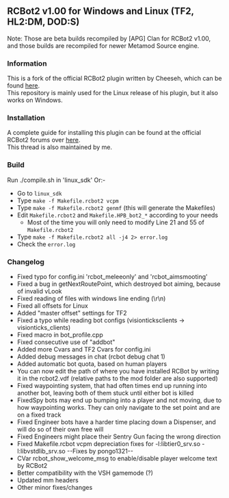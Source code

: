 ## RCBot2 v1.00 for Windows and Linux (TF2, HL2:DM, DOD:S)

Note: Those are beta builds recompiled by [APG] Clan for RCBot2 v1.00, and those builds are recompiled for newer Metamod Source engine.

### Information
This is a fork of the official RCBot2 plugin written by Cheeseh, which can be found [here](http://rcbot.bots-united.com/). <br />
This repository is mainly used for the Linux release of his plugin, but it also works on Windows.

### Installation
A complete guide for installing this plugin can be found at the official RCBot2 forums over [here](http://rcbot.bots-united.com/forums/index.php?showtopic=1967). <br />
This thread is also maintained by me.

### Build
Run ./compile.sh in 'linux_sdk'
Or:-
* Go to `linux_sdk`
* Type `make -f Makefile.rcbot2 vcpm`
* Type `make -f Makefile.rcbot2 genmf` (this will generate the Makefiles)
* Edit `Makefile.rcbot2` and `Makefile.HPB_bot2_*` according to your needs
  * Most of the time you will only need to modify Line 21 and 55 of `Makefile.rcbot2`
* Type `make -f Makefile.rcbot2 all -j4 2> error.log`
* Check the `error.log`

### Changelog
* Fixed typo for config.ini 'rcbot_meleeonly' and 'rcbot_aimsmooting'
* Fixed a bug in getNextRoutePoint, which destroyed bot aiming, because of invalid vLook
* Fixed reading of files with windows line ending (\r\n)
* Fixed all offsets for Linux
* Added "master offset" settings for TF2
* Fixed a typo while reading bot configs (visionticksclients -> visionticks_clients)
* Fixed macro in bot_profile.cpp
* Fixed consecutive use of "addbot"
* Added more Cvars and TF2 Cvars for config.ini
* Added debug messages in chat (rcbot debug chat 1)
* Added automatic bot quota, based on human players
* You can now edit the path of where you have installed RCBot by writing it in the rcbot2.vdf
(relative paths to the mod folder are also supported)
* Fixed waypointing system, that had often times end up running into another bot, leaving both of them stuck until either bot is killed
* FixedSpy bots may end up bumping into a player and not moving, due to how waypointing works. They can only navigate to the set point and are on a fixed track
* Fixed Engineer bots have a harder time placing down a Dispenser, and will do so of their own free will
* Fixed Engineers might place their Sentry Gun facing the wrong direction
* Fixed Makefile.rcbot vcpm depreciation fixes for -l:libtier0_srv.so -l:libvstdlib_srv.so
--Fixes by pongo1321--
* CVar rcbot_show_welcome_msg to enable/disable player welcome text by RCBot2
* Better compatibility with the VSH gamemode (?)
* Updated mm headers
* Other minor fixes/changes
